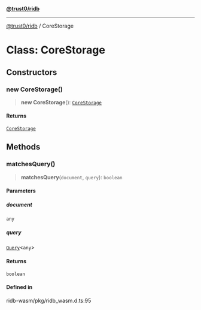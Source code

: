[**@trust0/ridb**](../README.md)

***

[@trust0/ridb](../README.md) / CoreStorage

# Class: CoreStorage

## Constructors

### new CoreStorage()

> **new CoreStorage**(): [`CoreStorage`](CoreStorage.md)

#### Returns

[`CoreStorage`](CoreStorage.md)

## Methods

### matchesQuery()

> **matchesQuery**(`document`, `query`): `boolean`

#### Parameters

##### document

`any`

##### query

[`Query`](Query.md)\<`any`\>

#### Returns

`boolean`

#### Defined in

ridb-wasm/pkg/ridb\_wasm.d.ts:95
